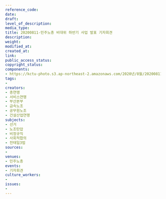 ```yaml
---
reference_code: 
date: 
draft: 
level_of_description: 
media_type: 
title: 20200811-민주노총 비대위 하반기 사업 발표 기자회견
description: 
weight: 
modified_at: 
created_at: 
link: 
public_access_status: 
copyright_status: 
components:
- https://kctu-photo.s3.ap-northeast-2.amazonaws.com/2020년/8월/20200811-민주노총+비대위+하반기+사업+발표+기자회견/P8114940.jpg
tags:
- 
creators:
- 총연맹
- 서비스연맹
- 부산본부
- 금속노조
- 공무원노조
- 건설산업연맹
subjects:
- 선거
- 노조탄압
- 비정규직
- 사회적합의
- 전태일3법
sources:
- 
venues:
- 민주노총
events:
- 기자회견
culture_workers:
- 
issues:
- 
---
```

